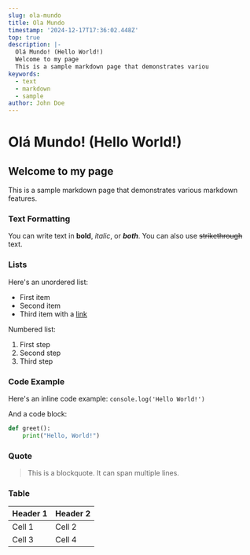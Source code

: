 ```yaml
---
slug: ola-mundo
title: Ola Mundo
timestamp: '2024-12-17T17:36:02.448Z'
top: true
description: |-
  Olá Mundo! (Hello World!)
  Welcome to my page
  This is a sample markdown page that demonstrates variou
keywords:
  - text
  - markdown
  - sample
author: John Doe
---
```


# Olá Mundo! (Hello World!)

## Welcome to my page

This is a sample markdown page that demonstrates various markdown features.

### Text Formatting

You can write text in **bold**, _italic_, or **_both_**. You can also use ~~strikethrough~~ text.

### Lists

Here's an unordered list:

- First item
- Second item
- Third item with a [link](https://example.com)

Numbered list:

1. First step
2. Second step
3. Third step

### Code Example

Here's an inline code example: `console.log('Hello World!')`

And a code block:

```python
def greet():
    print("Hello, World!")
```

### Quote

> This is a blockquote.
> It can span multiple lines.

### Table

| Header 1 | Header 2 |
| -------- | -------- |
| Cell 1   | Cell 2   |
| Cell 3   | Cell 4   |
